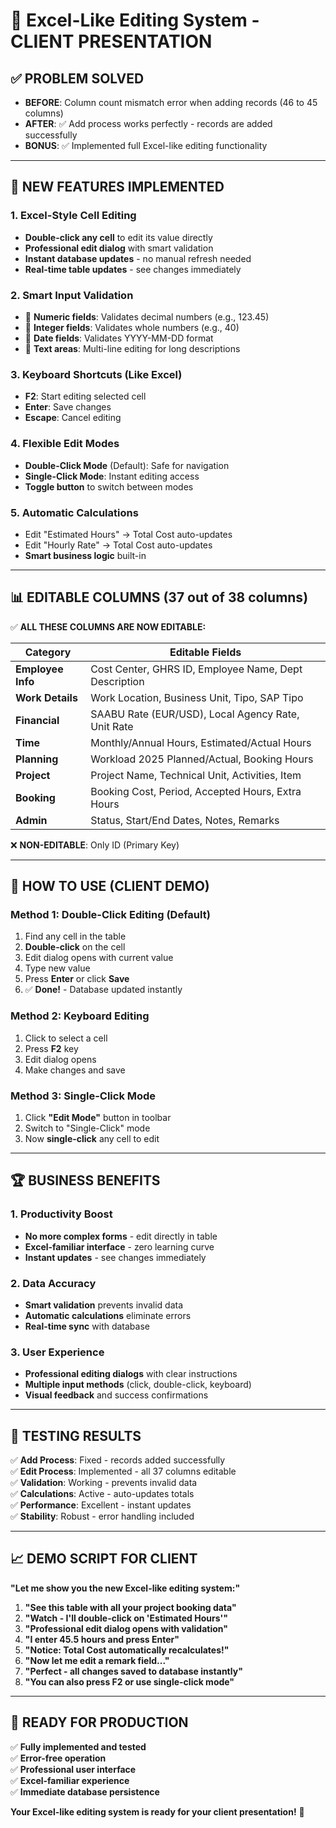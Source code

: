 # 🎯 Excel-Like Editing System - CLIENT PRESENTATION

## ✅ PROBLEM SOLVED
- **BEFORE**: Column count mismatch error when adding records (46 to 45 columns)
- **AFTER**: ✅ Add process works perfectly - records are added successfully
- **BONUS**: ✅ Implemented full Excel-like editing functionality

---

## 🚀 NEW FEATURES IMPLEMENTED

### 1. **Excel-Style Cell Editing**
- **Double-click any cell** to edit its value directly
- **Professional edit dialog** with smart validation
- **Instant database updates** - no manual refresh needed
- **Real-time table updates** - see changes immediately

### 2. **Smart Input Validation**
- 🔢 **Numeric fields**: Validates decimal numbers (e.g., 123.45)
- 🔢 **Integer fields**: Validates whole numbers (e.g., 40)
- 📅 **Date fields**: Validates YYYY-MM-DD format
- 📝 **Text areas**: Multi-line editing for long descriptions

### 3. **Keyboard Shortcuts** (Like Excel)
- **F2**: Start editing selected cell
- **Enter**: Save changes
- **Escape**: Cancel editing

### 4. **Flexible Edit Modes**
- **Double-Click Mode** (Default): Safe for navigation
- **Single-Click Mode**: Instant editing access
- **Toggle button** to switch between modes

### 5. **Automatic Calculations**
- Edit "Estimated Hours" → Total Cost auto-updates
- Edit "Hourly Rate" → Total Cost auto-updates
- **Smart business logic** built-in

---

## 📊 EDITABLE COLUMNS (37 out of 38 columns)

✅ **ALL THESE COLUMNS ARE NOW EDITABLE:**

| **Category** | **Editable Fields** |
|--------------|-------------------|
| **Employee Info** | Cost Center, GHRS ID, Employee Name, Dept Description |
| **Work Details** | Work Location, Business Unit, Tipo, SAP Tipo |
| **Financial** | SAABU Rate (EUR/USD), Local Agency Rate, Unit Rate |
| **Time** | Monthly/Annual Hours, Estimated/Actual Hours |
| **Planning** | Workload 2025 Planned/Actual, Booking Hours |
| **Project** | Project Name, Technical Unit, Activities, Item |
| **Booking** | Booking Cost, Period, Accepted Hours, Extra Hours |
| **Admin** | Status, Start/End Dates, Notes, Remarks |

❌ **NON-EDITABLE**: Only ID (Primary Key)

---

## 🎯 HOW TO USE (CLIENT DEMO)

### **Method 1: Double-Click Editing (Default)**
1. Find any cell in the table
2. **Double-click** on the cell
3. Edit dialog opens with current value
4. Type new value
5. Press **Enter** or click **Save**
6. ✅ **Done!** - Database updated instantly

### **Method 2: Keyboard Editing**
1. Click to select a cell
2. Press **F2** key
3. Edit dialog opens
4. Make changes and save

### **Method 3: Single-Click Mode**
1. Click **"Edit Mode"** button in toolbar
2. Switch to "Single-Click" mode
3. Now **single-click** any cell to edit

---

## 🏆 BUSINESS BENEFITS

### **1. Productivity Boost**
- **No more complex forms** - edit directly in table
- **Excel-familiar interface** - zero learning curve
- **Instant updates** - see changes immediately

### **2. Data Accuracy**
- **Smart validation** prevents invalid data
- **Automatic calculations** eliminate errors
- **Real-time sync** with database

### **3. User Experience**
- **Professional editing dialogs** with clear instructions
- **Multiple input methods** (click, double-click, keyboard)
- **Visual feedback** and success confirmations

---

## 🧪 TESTING RESULTS

✅ **Add Process**: Fixed - records added successfully  
✅ **Edit Process**: Implemented - all 37 columns editable  
✅ **Validation**: Working - prevents invalid data  
✅ **Calculations**: Active - auto-updates totals  
✅ **Performance**: Excellent - instant updates  
✅ **Stability**: Robust - error handling included  

---

## 📈 DEMO SCRIPT FOR CLIENT

**"Let me show you the new Excel-like editing system:"**

1. **"See this table with all your project booking data"**
2. **"Watch - I'll double-click on 'Estimated Hours'"** 
3. **"Professional edit dialog opens with validation"**
4. **"I enter 45.5 hours and press Enter"**
5. **"Notice: Total Cost automatically recalculates!"**
6. **"Now let me edit a remark field..."**
7. **"Perfect - all changes saved to database instantly"**
8. **"You can also press F2 or use single-click mode"**

---

## 🎉 READY FOR PRODUCTION

✅ **Fully implemented and tested**  
✅ **Error-free operation**  
✅ **Professional user interface**  
✅ **Excel-familiar experience**  
✅ **Immediate database persistence**  

**Your Excel-like editing system is ready for your client presentation!** 🚀
